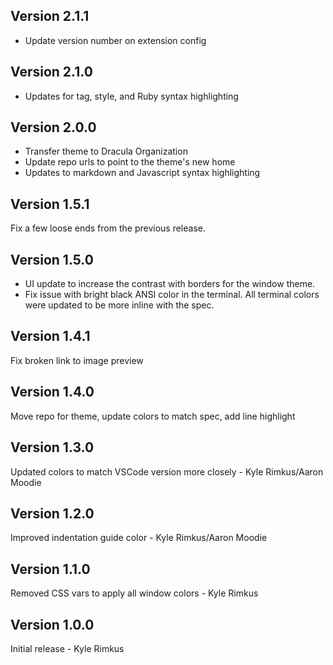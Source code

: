 ## Version 2.1.1

- Update version number on extension config

## Version 2.1.0

- Updates for tag, style, and Ruby syntax highlighting

## Version 2.0.0

- Transfer theme to Dracula Organization
- Update repo urls to point to the theme's new home
- Updates to markdown and Javascript syntax highlighting

## Version 1.5.1

Fix a few loose ends from the previous release.

## Version 1.5.0

- UI update to increase the contrast with borders for the window theme.
- Fix issue with bright black ANSI color in the terminal. All terminal colors were updated to be more inline with the spec.

## Version 1.4.1

Fix broken link to image preview

## Version 1.4.0

Move repo for theme, update colors to match spec, add line highlight

## Version 1.3.0

Updated colors to match VSCode version more closely - Kyle Rimkus/Aaron Moodie

## Version 1.2.0

Improved indentation guide color - Kyle Rimkus/Aaron Moodie

## Version 1.1.0

Removed CSS vars to apply all window colors - Kyle Rimkus

## Version 1.0.0

Initial release - Kyle Rimkus
